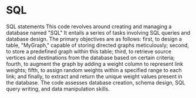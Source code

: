 # SQL
SQL statements
This code revolves around creating and managing a database named "SQL" It entails a series of tasks involving SQL queries and database design. The primary objectives are as follows: first, to design a table, "MyGraph," capable of storing directed graphs meticulously; second, to store a predefined graph within this table; third, to retrieve source vertices and destinations from the database based on certain criteria; fourth, to augment the graph by adding a weight column to represent link weights; fifth, to assign random weights within a specified range to each link; and finally, to extract and return the unique weight values present in the database. The code assesses database creation, schema design, SQL query writing, and data manipulation skills.
